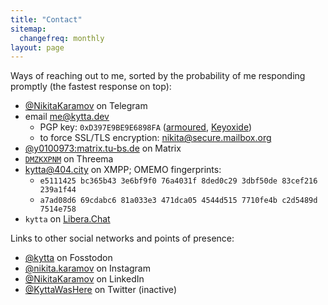 ```yaml
---
title: "Contact"
sitemap:
  changefreq: monthly
layout: page
---
```


Ways of reaching out to me, sorted by the probability of me responding promptly (the fastest response on top):

- [@NikitaKaramov](https://t.me/NikitaKaramov) on Telegram
- email <me@kytta.dev>
  - PGP key: `0xD397E9BE9E6898FA` ([armoured](https://keys.openpgp.org/vks/v1/by-fingerprint/af6c280c2a34d3f39bed9366d397e9be9e6898fa), [Keyoxide](https://keyoxide.org/af6c280c2a34d3f39bed9366d397e9be9e6898fa))
  - to force SSL/TLS encryption: <nikita@secure.mailbox.org>
- [@y0100973:matrix.tu-bs.de](https://matrix.to/#/@y0100973:matrix.tu-bs.de) on Matrix
- [`DMZKXPNM`](https://threema.id/DMZKXPNM) on Threema
- [kytta@404.city](xmpp:kytta@404.city) on XMPP; OMEMO fingerprints:
  - `e5111425 bc365b43 3e6bf9f0 76a4031f 8ded0c29 3dbf50de 83cef216 239a1f44`
  - `a7ad08d6 69cdabc6 81a033e3 471dca05 4544d515 7710fe4b c2d5489d 7514e758`
- `kytta` on [Libera.Chat](ircs://irc.libera.chat:6697)

Links to other social networks and points of presence:

- <a href="https://fosstodon.org/@kytta" rel="me">@kytta</a> on Fosstodon
- [@nikita.karamov](https://www.instagram.com/nikita.karamov/) on Instagram
- [@NikitaKaramov](https://www.linkedin.com/in/NikitaKaramov) on LinkedIn
- [@KyttaWasHere](https://twitter.com/KyttaWasHere) on Twitter (inactive)
